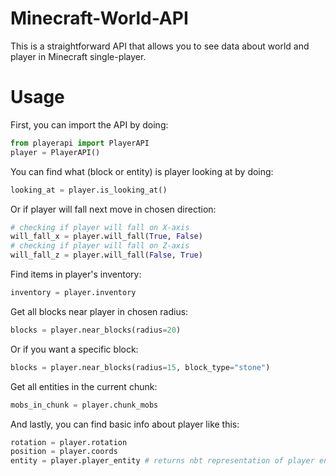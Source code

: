 # Minecraft-World-API

This is a straightforward API that allows you to see data about world and player in Minecraft single-player.

# Usage

First, you can import the API by doing:

```python
from playerapi import PlayerAPI
player = PlayerAPI()
```

You can find what (block or entity) is player looking at by doing:


```python
looking_at = player.is_looking_at()
```

Or if player will fall next move in chosen direction:
```python
# checking if player will fall on X-axis
will_fall_x = player.will_fall(True, False)
# checking if player will fall on Z-axis
will_fall_z = player.will_fall(False, True)
```
Find items in player's inventory:

```python
inventory = player.inventory
```

Get all blocks near player in chosen radius:

```python
blocks = player.near_blocks(radius=20)
```
Or if you want a specific block:
```python
blocks = player.near_blocks(radius=15, block_type="stone")
```

Get all entities in the current chunk:
```python
mobs_in_chunk = player.chunk_mobs
```

And lastly, you can find basic info about player like this:
```python
rotation = player.rotation
position = player.coords
entity = player.player_entity # returns nbt representation of player entity
```


